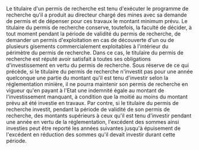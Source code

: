 Le titulaire d'un permis de recherche est tenu
d'exécuter le programme de recherche qu'il a produit au directeur chargé
des mines avec sa demande de permis et de dépenser pour ces travaux le
montant minimum prévu.
Le titulaire du permis de recherche conserve, toutefois, la faculté de
décider, à tout moment pendant la période de validité du permis de
recherche, de demander un permis d'exploitation en cas de découverte
d'un ou de plusieurs gisements commercialement exploitables à
l'intérieur du périmètre du permis de recherche. Dans ce cas, le
titulaire du permis de recherche est réputé avoir satisfait à toutes ses
obligations d'investissement en vertu du permis de recherche.
Sous réserve de ce qui précède, si le titulaire du permis de recherche
n'investit pas pour une année quelconque une partie du montant qu'il est
tenu d'investir selon la réglementation minière, il ne pourra maintenir
son permis de recherche en vigueur qu'en payant à l'Etat une indemnité
égale au montant de l'investissement manquant, à condition que la moitié
au moins du montant prévu ait été investie en travaux.
Par contre, si le titulaire du permis de recherche investit, pendant la
période de validité de son permis de recherche, des montants supérieurs
à ceux qu'il est tenu d'investir pendant une année en vertu de la
réglementation, l'excédent des sommes ainsi investies peut être reporté
les années suivantes jusqu'à épuisement de l'excédent en réduction des
sommes qu'il devait investir durant cette période.
